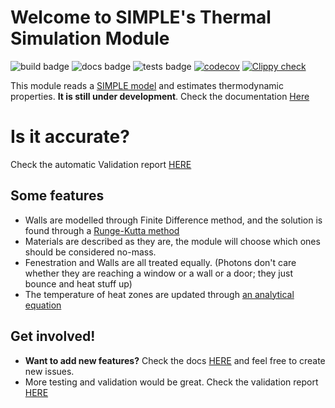 # Welcome to SIMPLE's Thermal Simulation Module

![build badge](https://github.com/SIMPLE-BuildingSimulation/heat/actions/workflows/build.yaml/badge.svg)
![docs badge](https://github.com/SIMPLE-BuildingSimulation/heat/actions/workflows/docs.yaml/badge.svg)
![tests badge](https://github.com/SIMPLE-BuildingSimulation/heat/actions/workflows/tests.yaml/badge.svg)
[![codecov](https://codecov.io/gh/SIMPLE-BuildingSimulation/heat/branch/main/graph/badge.svg?token=X6RV5WE0UL)](https://codecov.io/gh/SIMPLE-BuildingSimulation/heat)
[![Clippy check](https://github.com/SIMPLE-BuildingSimulation/heat/actions/workflows/style.yaml/badge.svg)](https://github.com/SIMPLE-BuildingSimulation/heat/actions/workflows/style.yaml)


This module reads a [SIMPLE model](https://github.com/SIMPLE-BuildingSimulation/simple_model) and estimates thermodynamic properties. **It is still under development**. Check the documentation [Here](https://simple-buildingsimulation.github.io/heat/rustdoc/doc/heat/index.html)

# Is it accurate?

Check the automatic Validation report [HERE](https://simple-buildingsimulation.github.io/heat/validation/walls.html)

## Some features

* Walls are modelled through Finite Difference method, and the solution is found through a [Runge-Kutta method](https://en.wikipedia.org/wiki/Runge%E2%80%93Kutta_methods)
* Materials are described as they are, the module will choose which ones should be considered no-mass.
* Fenestration and Walls are all treated equally. (Photons don't care whether they are reaching a window or a wall or a door; they just bounce and heat stuff up)
* The temperature of heat zones are updated through [an analytical equation](https://simple-buildingsimulation.github.io/heat/rustdoc/doc/heat/model/struct.ThermalModel.html#method.calculate_zones_abc)

## Get involved!

* **Want to add new features?** Check the docs [HERE](https://simple-buildingsimulation.github.io/heat/rustdoc/doc/heat/index.html) and feel free to create new issues.
* More testing and validation would be great. Check the validation report [HERE](https://simple-buildingsimulation.github.io/heat/)



